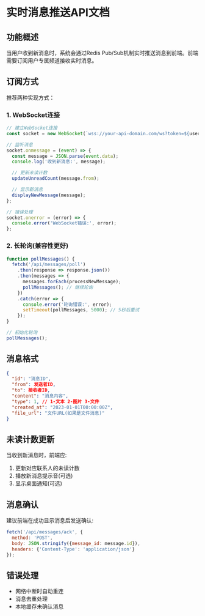 
# 实时消息推送API文档

## 功能概述
当用户收到新消息时，系统会通过Redis Pub/Sub机制实时推送消息到前端。前端需要订阅用户专属频道接收实时消息。

## 订阅方式
推荐两种实现方式：

### 1. WebSocket连接
```javascript
// 建立WebSocket连接
const socket = new WebSocket(`wss://your-api-domain.com/ws?token=${userToken}`);

// 监听消息
socket.onmessage = (event) => {
  const message = JSON.parse(event.data);
  console.log('收到新消息:', message);

  // 更新未读计数
  updateUnreadCount(message.from);

  // 显示新消息
  displayNewMessage(message);
};

// 错误处理
socket.onerror = (error) => {
  console.error('WebSocket错误:', error);
};
```

### 2. 长轮询(兼容性更好)
```javascript
function pollMessages() {
  fetch('/api/messages/poll')
    .then(response => response.json())
    .then(messages => {
      messages.forEach(processNewMessage);
      pollMessages(); // 继续轮询
    })
    .catch(error => {
      console.error('轮询错误:', error);
      setTimeout(pollMessages, 5000); // 5秒后重试
    });
}

// 初始化轮询
pollMessages();
```

## 消息格式
```json
{
  "id": "消息ID",
  "from": 发送者ID,
  "to": 接收者ID,
  "content": "消息内容",
  "type": 1, // 1-文本 2-图片 3-文件
  "created_at": "2023-01-01T00:00:00Z",
  "file_url": "文件URL(如果是文件消息)"
}
```

## 未读计数更新
当收到新消息时，前端应:
1. 更新对应联系人的未读计数
2. 播放新消息提示音(可选)
3. 显示桌面通知(可选)

## 消息确认
建议前端在成功显示消息后发送确认:
```javascript
fetch('/api/messages/ack', {
  method: 'POST',
  body: JSON.stringify({message_id: message.id}),
  headers: {'Content-Type': 'application/json'}
});
```

## 错误处理
- 网络中断时自动重连
- 消息去重处理
- 本地缓存未确认消息

